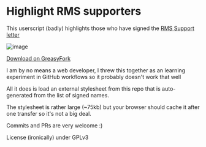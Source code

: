# Highlight RMS supporters

This userscript (badly) highlights those who have signed the [RMS Support letter](https://github.com/rms-support-letter/rms-support-letter.github.io)

![image](https://user-images.githubusercontent.com/4157860/112740039-0683b400-8fd6-11eb-94cb-8e4907b1dabb.png)

[Download on GreasyFork](https://greasyfork.org/en/scripts/424069-highlight-rms-supporters)

I am by no means a web developer, I threw this together as an learning experiment in GitHub workflows so it probably doesn't work that well

All it does is load an external stylesheet from this repo that is auto-generated from the list of signed names.

The stylesheet is rather large (~75kb) but your browser should cache it after one transfer so it's not a big deal.

Commits and PRs are very welcome :)

License (ironically) under GPLv3 
